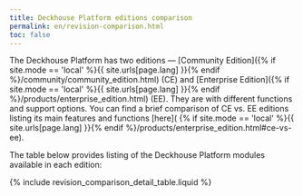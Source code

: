 ```yaml
---
title: Deckhouse Platform editions comparison
permalink: en/revision-comparison.html
toc: false
---
```


The Deckhouse Platform has two editions — [Community Edition]({% if site.mode == 'local' %}{{ site.urls[page.lang] }}{% endif %}/community/community_edition.html) (CE) and [Enterprise Edition]({% if site.mode == 'local' %}{{ site.urls[page.lang] }}{% endif %}/products/enterprise_edition.html) (EE). They are with different functions and support options. You can find a brief comparison of CE vs. EE editions listing its main features and functions [here](
{% if site.mode == 'local' %}{{ site.urls[page.lang] }}{% endif %}/products/enterprise_edition.html#ce-vs-ee).

The table below provides listing of the Deckhouse Platform modules available in each edition:

{% include revision_comparison_detail_table.liquid %}
